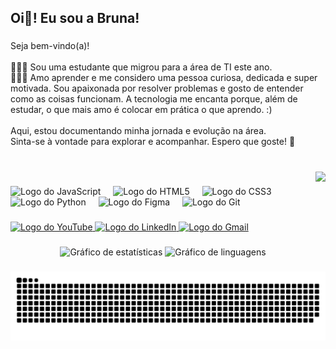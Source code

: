 <h2 align="left">Oi👋! Eu sou a Bruna!</h2>


###

<p align="left">Seja bem-vindo(a)!<br><br>👩🏻‍💻 Sou uma estudante que migrou para a área de TI este ano.<br>👩🏻‍🚀 Amo aprender e me considero uma pessoa curiosa, dedicada e super motivada. Sou apaixonada por resolver problemas e gosto de entender como as coisas funcionam. A tecnologia me encanta porque, além de estudar, o que mais amo é colocar em prática o que aprendo. :)<br><br>Aqui, estou documentando minha jornada e evolução na área.<br>Sinta-se à vontade para explorar e acompanhar. Espero que goste! 🚀</p>

###

<br clear="both">

<img align="right" height="120" src="https://i.pinimg.com/originals/6f/61/0d/6f610dbfd3dc58b777305988bc9c4456.gif"  />

###

<div align="left">
  <img src="https://cdn.jsdelivr.net/gh/devicons/devicon/icons/javascript/javascript-original.svg" height="30" alt="Logo do JavaScript"  />
  <img width="12" />
  <img src="https://cdn.jsdelivr.net/gh/devicons/devicon/icons/html5/html5-original.svg" height="30" alt="Logo do HTML5"  />
  <img width="12" />
  <img src="https://cdn.jsdelivr.net/gh/devicons/devicon/icons/css3/css3-original.svg" height="30" alt="Logo do CSS3"  />
  <img width="12" />
  <img src="https://cdn.jsdelivr.net/gh/devicons/devicon/icons/python/python-original.svg" height="30" alt="Logo do Python"  />
  <img width="12" />
  <img src="https://cdn.jsdelivr.net/gh/devicons/devicon/icons/figma/figma-original.svg" height="30" alt="Logo do Figma"  />
  <img width="12" />
  <img src="https://cdn.jsdelivr.net/gh/devicons/devicon/icons/git/git-original.svg" height="30" alt="Logo do Git"  />
</div>

###

<div align="left">
  <a href="https://www.youtube.com/@brunafranzon" target="_blank">
    <img src="https://img.shields.io/static/v1?message=Youtube&logo=youtube&label=&color=FF0000&logoColor=white&labelColor=&style=for-the-badge" height="35" alt="Logo do YouTube"  />
  </a>
  <a href="https://www.linkedin.com/in/bruna-franzon-4a8a23355/" target="_blank">
    <img src="https://img.shields.io/static/v1?message=LinkedIn&logo=linkedin&label=&color=0077B5&logoColor=white&labelColor=&style=for-the-badge" height="35" alt="Logo do LinkedIn"  />
  </a>
  <a href="https://criarmeulink.com.br/u/1744226160" target="_blank">
    <img src="https://img.shields.io/static/v1?message=Gmail&logo=gmail&label=&color=D14836&logoColor=white&labelColor=&style=for-the-badge" height="35" alt="Logo do Gmail"  />
  </a>
</div>

###

<div align="center">
  <img src="https://github-readme-stats.vercel.app/api?username=brunifruni&hide_title=false&hide_rank=false&show_icons=true&include_all_commits=true&count_private=true&disable_animations=false&theme=dracula&locale=pt-br&hide_border=false&order=1" height="150" alt="Gráfico de estatísticas"  />
  <img src="https://github-readme-stats.vercel.app/api/top-langs?username=brunifruni&locale=pt-br&hide_title=false&layout=compact&card_width=320&langs_count=5&theme=dracula&hide_border=false&order=2" height="150" alt="Gráfico de linguagens"  />
</div>

###

<img src="https://raw.githubusercontent.com/brunifruni/brunifruni/output/snake.svg" alt="Animação da cobrinha" />

###
